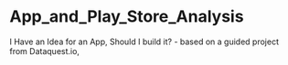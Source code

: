 # App_and_Play_Store_Analysis
 I Have an Idea for an App, Should I build it? - based on a guided project from Dataquest.io,
